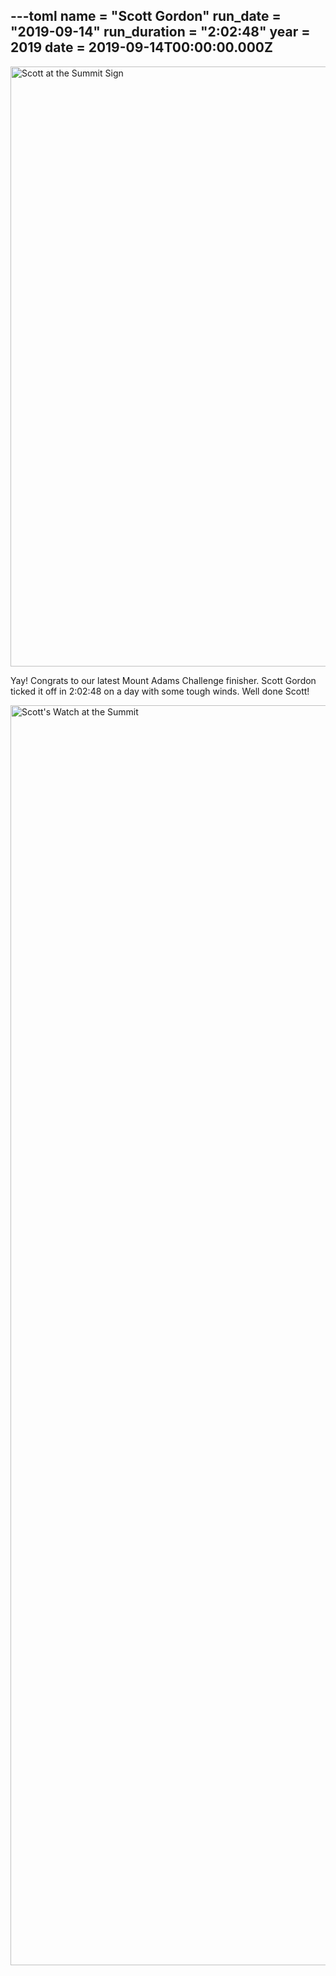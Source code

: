 ---toml
name = "Scott Gordon"
run_date = "2019-09-14"
run_duration = "2:02:48"
year = 2019
date = 2019-09-14T00:00:00.000Z
---
<img src="https://res.cloudinary.com/mount-adams-challenge/f_auto,c_limit,w_1000,h_800/results/gordon-2019.jpg" loading="lazy" alt="Scott at the Summit Sign" width="1280" height="960">

Yay! Congrats to our latest Mount Adams Challenge finisher. Scott Gordon ticked it off in 2:02:48 on a day with some tough winds. Well done Scott!

<img src="https://res.cloudinary.com/mount-adams-challenge/f_auto,c_limit,w_1000,h_800/results/gordon-watch-2019.jpg" loading="lazy" alt="Scott's Watch at the Summit" width="1504" height="2016">


